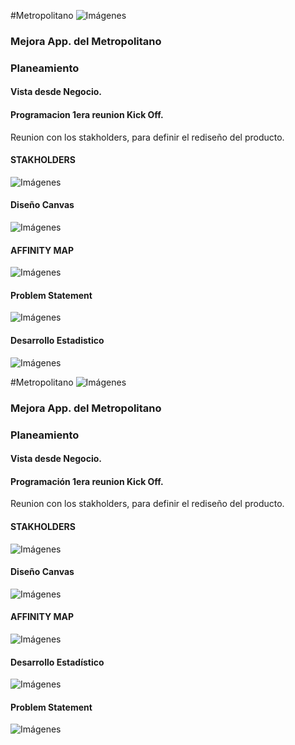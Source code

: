 #Metropolitano
![Imágenes](assets/img/metropolitano.jpg) 

### Mejora App. del Metropolitano

### Planeamiento
#### Vista desde Negocio.
#### Programacion 1era reunion Kick Off.
Reunion con los stakholders, para definir el rediseño del producto.

#### STAKHOLDERS
![Imágenes](assets/img/gerente.jpg) 

#### Diseño Canvas
![Imágenes](assets/img/canva.jpg) 

#### AFFINITY MAP
![Imágenes](assets/img/afinitimap.jpg)

#### Problem Statement
![Imágenes](assets/img/problemStatement1.jpg)

#### Desarrollo Estadistico
![Imágenes](assets/img/resumenestadistico.jpg)

#Metropolitano
![Imágenes](assets/img/metropolitano.jpg) 

### Mejora App. del Metropolitano

### Planeamiento
#### Vista desde Negocio.
#### Programación 1era reunion Kick Off.
Reunion con los stakholders, para definir el rediseño del producto.

#### STAKHOLDERS
![Imágenes](assets/img/gerente.jpg) 

#### Diseño Canvas
![Imágenes](assets/img/canva.jpg) 

#### AFFINITY MAP
![Imágenes](assets/img/afinitimap.jpg)

#### Desarrollo Estadístico
![Imágenes](assets/img/resumenestadistico.jpg)

#### Problem Statement
![Imágenes](assets/img/problemStatement1.jpg)

